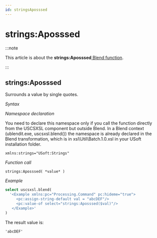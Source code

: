 ```yaml
---
id: stringsAposssed
---
```


# strings:Aposssed




:::note

This article is about the **strings:Aposssed**[ Blend function](/docs/Repositories/Blend_functions).

:::

## **strings:Aposssed**

Surrounds a value by single quotes.

*Syntax*

*Namespace declaration*

You need to declare this namespace only if you call the function directly from the USCSXSL component but outside Blend. In a Blend context (ublendit.exe, uscsxsl.blend()) the namespace is already declared in the Blend transformation, which is in xsl\\Util\\Batch.1.0.xsl in your USoft installation folder.

```
xmlns:strings="USoft:Strings"
```

*Function call*

```
strings:Aposssed( *value* )
```

*Example*

```sql
select uscsxsl.blend(
  '<Example xmlns:pc="Processing.Command" pc:hideme="true">
     <pc:assign-string-default val = "abcDEF"/>
     <pc:value-of select="strings:Aposssed($val)"/>
   </Example>'
)
```

The result value is:

```
'abcDEF'
```

 